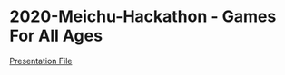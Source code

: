 # 2020-Meichu-Hackathon - Games For All Ages
[Presentation File](https://docs.google.com/presentation/d/1lwYWLZv072JyWvr30fJEGmZ3HDCESRvsN5ci1FgB4m8/edit#slide=id.p)
